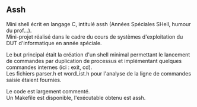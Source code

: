 ## Assh

Mini shell écrit en langage C, intitulé assh (Années Spéciales SHell, humour du prof...).  
Mini-projet réalisé dans le cadre du cours de systèmes d'exploitation du DUT d'informatique en année spéciale.  

Le but principal était la création d'un shell minimal permettant le lancement de commandes par duplication de processus et implémentant quelques commandes internes (ici : exit, cd).  
Les fichiers parser.h et wordList.h pour l'analyse de la ligne de commandes saisie étaient fournies.  

Le code est largement commenté.  
Un Makefile est disponible, l'exécutable obtenu est assh.  

